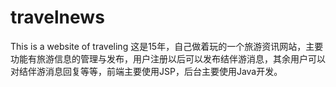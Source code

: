 # travelnews

This is a website of traveling 这是15年，自己做着玩的一个旅游资讯网站，主要功能有旅游信息的管理与发布，用户注册以后可以发布结伴游消息，其余用户可以对结伴游消息回复等等，前端主要使用JSP，后台主要使用Java开发。
